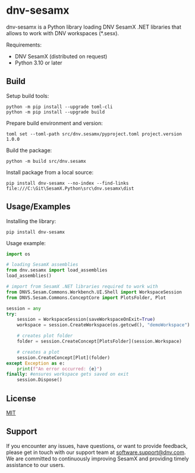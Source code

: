 # dnv-sesamx

dnv-sesamx is a Python library loading DNV SesamX .NET libraries that allows to work with DNV workspaces (*.sesx).

Requirements: 
- DNV SesamX (distributed on request)
- Python 3.10 or later

## Build

Setup build tools:

```
python -m pip install --upgrade toml-cli
python -m pip install --upgrade build
```

Prepare build environment and version:

`toml set --toml-path src/dnv.sesamx/pyproject.toml project.version 1.0.0`

Build the package:

`python -m build src/dnv.sesamx`

Install package from a local source:

`pip install dnv-sesamx --no-index --find-links file:///C:\Git\SesamX.Python\src\dnv.sesamx\dist`

## Usage/Examples

Installing the library:

`pip install dnv-sesamx`

Usage example:

```python
import os

# loading SesamX assemblies
from dnv.sesamx import load_assemblies
load_assemblies()

# import from SesamX .NET libraries required to work with
from DNVS.Sesam.Commons.Workbench.UI.Shell import WorkspaceSession
from DNVS.Sesam.Commons.ConceptCore import PlotsFolder, Plot

session = any
try:
    session = WorkspaceSession(saveWorkspaceOnExit=True)
    workspace = session.CreateWorkspace(os.getcwd(), "demoWorkspace")

    # creates plot folder
    folder = session.CreateConcept[PlotsFolder](session.Workspace)

    # creates a plot
    session.CreateConcept[Plot](folder)
except Exception as e:
    print(f"An error occurred: {e}")
finally: #ensures workspace gets saved on exit
    session.Dispose()
```

## License

[MIT](https://choosealicense.com/licenses/mit/)

## Support

If you encounter any issues, have questions, or want to provide feedback, please get in touch with our support team at software.support@dnv.com. We are committed to continuously improving SesamX and providing timely assistance to our users.
